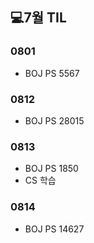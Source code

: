 ## 💻7월 TIL

### 0801
  * BOJ PS 5567

### 0812
  * BOJ PS 28015

### 0813
  * BOJ PS 1850
  * CS 학습

### 0814
  * BOJ PS 14627